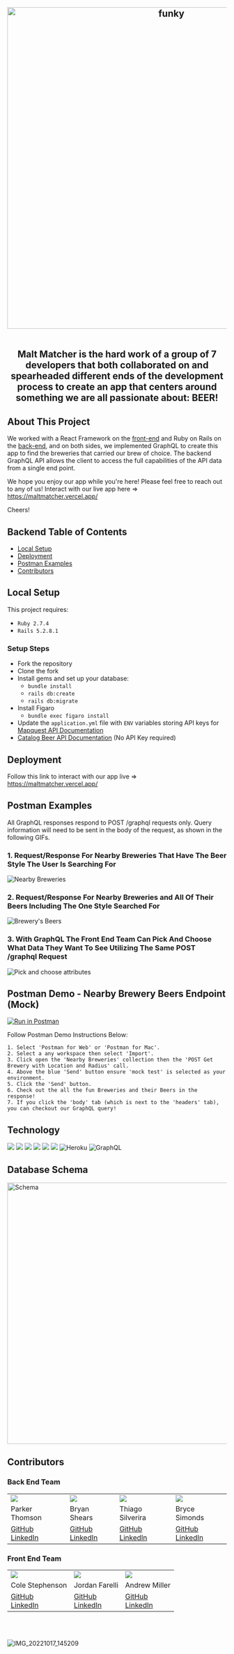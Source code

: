 <h2 align="center">
  <img alt="funky" src="https://user-images.githubusercontent.com/101689311/198134861-747472e4-5380-40eb-974c-cc979681d6d1.png" width="738px"/>
<br>
<br>

  Malt Matcher is the hard work of a group of 7
        developers that both collaborated on and spearheaded different ends of the
        development process to create an app that centers around something we
        are all passionate about: BEER!
</h2>

## About This Project
We worked with a React Framework on the [front-end](https://github.com/brycesimonds/malt-matcher-FE) and Ruby on Rails on the [back-end](https://github.com/brycesimonds/malt-matcher-BE), and on both sides, we implemented GraphQL to create this app to find the breweries that carried our brew of choice. The backend GraphQL API allows the client to access the full capabilities of the API data from a single end point.
  
We hope you enjoy our app while you're here! Please feel free to reach out to any of us! Interact with our live app here => https://maltmatcher.vercel.app/
 
Cheers!
  
## Backend Table of Contents 
* [Local Setup](https://github.com/malt-matcher/malt-matcher-BE/blob/main/README.md#local-setup)
* [Deployment](https://github.com/malt-matcher/malt-matcher-BE/blob/main/README.md#deployment)
* [Postman Examples](https://github.com/malt-matcher/malt-matcher-BE/blob/main/README.md#postman-examples)
* [Contributors](https://github.com/malt-matcher/malt-matcher-BE/blob/main/README.md#contributors)
## Local Setup
This project requires:
 * `Ruby 2.7.4`
 * `Rails 5.2.8.1`
### Setup Steps
 * Fork the repository
 * Clone the fork
 * Install gems and set up your database:
   * `bundle install`
   * `rails db:create`
   * `rails db:migrate`
 * Install Figaro
   * `bundle exec figaro install`
 * Update the `application.yml` file with `ENV` variables storing API keys for [Mapquest API Documentation](https://developer.mapquest.com/documentation/)
 * [Catalog Beer API Documentation](https://catalog.beer/api-docs) (No API Key required)
## Deployment 
Follow this link to interact with our app live => https://maltmatcher.vercel.app/

## Postman Examples 

All GraphQL responses respond to POST /graphql requests only. Query information will need to be sent in the body of the request, as shown in the following GIFs.
### 1. Request/Response For Nearby Breweries That Have The Beer Style The User Is Searching For
![Nearby Breweries](https://user-images.githubusercontent.com/103782984/198139088-55ca1b46-bad0-4dc4-b390-bd2b1f9cb2d0.gif)

### 2. Request/Response For Nearby Breweries and All Of Their Beers Including The One Style Searched For
![Brewery's Beers](https://user-images.githubusercontent.com/103782984/198139523-62b0ae2c-ee70-40ed-8b84-c7af4b7d8374.gif)

### 3. With GraphQL The Front End Team Can Pick And Choose What Data They Want To See Utilizing The Same POST /graphql Request
![Pick and choose attributes](https://user-images.githubusercontent.com/103782984/198139916-2822b032-7fab-478e-b61a-0d00406052be.gif)


## Postman Demo - Nearby Brewery Beers Endpoint (Mock)
[![Run in Postman](https://run.pstmn.io/button.svg)](https://god.postman.co/run-collection/0e0f7441ce76be5d52c2?action=collection%2Fimport#?env%5Bmock%20test%5D=W3sia2V5IjoibWFsdG1hdGNoZXJVUkwiLCJ2YWx1ZSI6Imh0dHBzOi8vODljNWRhOGYtNTg3OS00YzNhLTk1OWYtMTAxZWIwOGExNzI0Lm1vY2sucHN0bW4uaW8iLCJlbmFibGVkIjp0cnVlLCJ0eXBlIjoidGV4dCIsInNlc3Npb25WYWx1ZSI6Imh0dHBzOi8vODljNWRhOGYtNTg3OS00YzNhLTk1OWYtMTAxZWIwOGExNzI0Lm1vY2sucHN0bW4uaW8iLCJzZXNzaW9uSW5kZXgiOjB9XQ==)

Follow Postman Demo Instructions Below:
```
1. Select 'Postman for Web' or 'Postman for Mac'.
2. Select a any workspace then select 'Import'.
3. Click open the 'Nearby Breweries' collection then the 'POST Get Brewery with Location and Radius' call.
4. Above the blue 'Send' button ensure 'mock test' is selected as your environment.
5. Click the 'Send' button.
6. Check out the all the fun Breweries and their Beers in the response!
7. If you click the 'body' tab (which is next to the 'headers' tab), you can checkout our GraphQL query!
```

## Technology
  <img src="https://img.shields.io/badge/GitHub-100000?style=for-the-badge&logo=github&logoColor=white" />  <img src="https://img.shields.io/badge/Markdown-000000?style=for-the-badge&logo=markdown&logoColor=white" />  <img src="https://img.shields.io/badge/Postman-FF6C37?style=for-the-badge&logo=Postman&logoColor=white"/> <img src="https://img.shields.io/badge/Ruby_on_Rails-CC0000?style=for-the-badge&logo=ruby-on-rails&logoColor=white" /> <img src="https://img.shields.io/badge/Ruby-CC342D?style=for-the-badge&logo=ruby&logoColor=white" /> <img src="https://img.shields.io/badge/PostgreSQL-316192?style=for-the-badge&logo=postgresql&logoColor=white" /> ![Heroku](https://img.shields.io/badge/Heroku-430098?style=for-the-badge&logo=heroku&logoColor=white) ![GraphQL](https://img.shields.io/badge/-GraphQL-E10098?style=for-the-badge&logo=graphql&logoColor=white)
  
## Database Schema
 <img alt="Schema" src="https://user-images.githubusercontent.com/101689311/198137076-f3232158-2628-4702-adf3-7af193a096b5.png" width="600px" />

## Contributors
### Back End Team
<table>
  <tr>
    <td><img src="https://avatars.githubusercontent.com/u/90064385?s=120&v=4"></td>
    <td><img src="https://avatars.githubusercontent.com/u/101689311?s=120&v=4"></td>
    <td><img src="https://avatars.githubusercontent.com/u/6260483?s=120&v=4"></td>
    <td><img src="https://avatars.githubusercontent.com/u/103782984?s=120&v=4"></td>
  </tr>
  <tr>
    <td>Parker Thomson</td>
    <td>Bryan Shears</td>
    <td>Thiago Silverira</td>
    <td>Bryce Simonds</td>
  </tr>
  <tr>
    <td>
      <a href="https://github.com/pdthomson">GitHub</a><br>
      <a href="https://www.linkedin.com/in/parker-thomson-a15a68146/">LinkedIn</a>
    </td>
    <td>
      <a href="https://github.com/b-shears">GitHub</a><br>
      <a href="https://www.linkedin.com/in/bryan-shears/">LinkedIn</a>
    </td>
    <td>
      <a href="https://github.com/tig-o">GitHub</a><br>
      <a href="https://www.linkedin.com/in/thiag-o/">LinkedIn</a>
    </td>
    <td>
      <a href="https://github.com/brycesimonds">GitHub</a><br>
      <a href="https://www.linkedin.com/in/bryce-simonds/">LinkedIn</a>
    </td>
  </tr>
</table>


### Front End Team
<table>
  <tr>
    <td><img src="https://media-exp1.licdn.com/dms/image/C4E03AQGb4Cz7abZvSA/profile-displayphoto-shrink_100_100/0/1654282848515?e=1672272000&v=beta&t=_XCHMIsfE3hviF6ywSFFxI8Un4IexbQFOWBDhFTfEa0"></td>
    <td><img src="https://avatars.githubusercontent.com/u/97558758?s=120&v=4"></td>
    <td><img src="https://avatars.githubusercontent.com/u/30582452?s=120&v=4"></td>
  </tr>
  <tr>
    <td>Cole Stephenson</td>
    <td>Jordan Farelli</td>
    <td>Andrew Miller</td>
  </tr>
  <tr>
    <td>
      <a href="https://github.com/colestephenson1">GitHub</a><br>
      <a href="https://www.linkedin.com/in/cole-stephenson-99688a240/">LinkedIn</a>
    </td>
    <td>
      <a href="https://github.com/jfarelli">GitHub</a><br>
      <a href="https://www.linkedin.com/in/jordan-farelli/">LinkedIn</a>
    </td>
    <td>
      <a href="https://github.com/andrewmiller45">GitHub</a><br>
      <a href="https://www.linkedin.com/in/andrew-miller-0393b448/">LinkedIn</a>
    </td>
  </tr>
</table>

<br></br>

![IMG_20221017_145209](https://user-images.githubusercontent.com/97558758/198148114-30fb80d6-ac60-45e1-a8da-bfe4e3069d4d.jpg)
